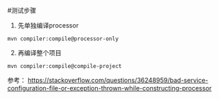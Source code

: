 #测试步骤
1. 先单独编译processor
```
mvn compiler:compile@processor-only
```
2. 再编译整个项目
```$xslt
mvn compiler:compile@compile-project
```
参考：
https://stackoverflow.com/questions/36248959/bad-service-configuration-file-or-exception-thrown-while-constructing-processor